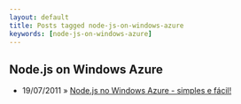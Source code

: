 ```yaml
---
layout: default
title: Posts tagged node-js-on-windows-azure
keywords: [node-js-on-windows-azure]
---
```

<h2 class="category">Node.js on Windows Azure</h2>
<ul class="posts">
<li>
<p>
<span class="date">19/07/2011</span> &raquo; 
<a href="/blog/node-js-no-windows-azure-simples-e-facil">Node.js no Windows Azure - simples e fácil!</a>
</p>
</li> 
</ul>
